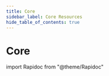 ```yaml
---
title: Core
sidebar_label: Core Resources
hide_table_of_contents: true
---
```


# Core

import Rapidoc from "@theme/Rapidoc"

<Rapidoc apiUrl="/v1.0/migrationProxy">
</Rapidoc>
